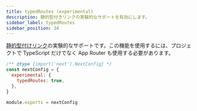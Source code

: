 ```yaml
---
title: typedRoutes (experimental)
description: 静的型付きリンクの実験的なサポートを有効にします。
sidebar_label: typedRoutes
sidebar_position: 34
---
```


[静的型付けリンク](/docs/app-router/building-your-application/configuring/typescript#statically-typed-links)の実験的なサポートです。この機能を使用するには、プロジェクトで TypeScript だけでなく App Router も使用する必要があります。

```js title="next.config.js"
/** @type {import('next').NextConfig} */
const nextConfig = {
  experimental: {
    typedRoutes: true,
  },
}

module.exports = nextConfig
```
